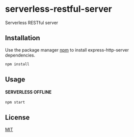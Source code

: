 # serverless-restful-server

Serverless RESTful server

## Installation

Use the package manager [npm](https://www.npmjs.com/get-npm) to install express-http-server dependencies.

```bash
npm install
```

## Usage

#### SERVERLESS OFFLINE

```bash
npm start
```

## License
[MIT](https://choosealicense.com/licenses/mit/)